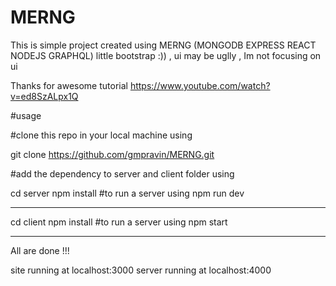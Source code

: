 # MERNG
This is simple project created using MERNG (MONGODB EXPRESS REACT NODEJS GRAPHQL)
little bootstrap :)) , ui may be uglly , Im not focusing on ui 

Thanks for awesome tutorial https://www.youtube.com/watch?v=ed8SzALpx1Q

#usage

#clone this repo in your local machine using

git clone https://github.com/gmpravin/MERNG.git

#add the dependency to server and client folder using

cd server
npm install
#to run a server using
npm run dev

-----------------------

cd client 
npm install
#to run a server using
npm start

------------------------



All are done !!!

site running at localhost:3000
server running at localhost:4000





